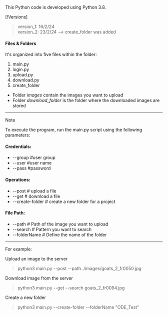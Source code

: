 This Python code is developed using Python 3.8. 

[!Versions]
> version_1: 16/2/24   
> version_2: 23/2/24 --> create_folder was added 

#### Files & Folders 

It's organized into five files within the folder:
1. main.py
2. login.py
3. upload.py
4. download.py
5. create_folder

+ Folder _images_ contain the images you want to upload
+ Folder _download_folder_ is the folder where the downloaded images are stored

***

> [!NOTE]
> To execute the program, run the main.py script using the following parameters:


#### Credentials:
+ --group  #user group
+ --user   #user name
+ --pass   #password

#### Operations:
+ --post   # upload a file
+ --get    # download a file
+ --create-folder # create a new folder for a project

#### File Path:
+ --path    # Path of the image you want to upload 
+ --search  # Pattern you want to search
+ --folderName # Define the name of the folder

***
For example:

Upload an image to the server
> python3 main.py --post --path ./images/goats_2_fr0050.jpg

Download image from the server 
> python3 main.py --get --search goats_2_fr0094.jpg

Create a new folder
> python3 main.py --create-folder --folderName "ODE_Test"

